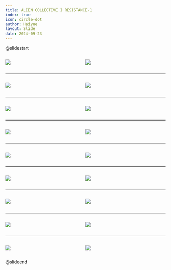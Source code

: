 ```yaml
---
title: ALIEN COLLECTIVE I RESISTANCE-1
index: true
icon: circle-dot
author: Haiyue
layout: Slide
date: 2024-09-23
---
```

 
@slidestart

<div style="display:flex">
<div style="flex:1">

![](/reading/english/Level-Z/ALIEN%20COLLECTIVE%20I%20RESISTANCE-1/001.webp)
</div>
<div style="flex:1">

![](/reading/english/Level-Z/ALIEN%20COLLECTIVE%20I%20RESISTANCE-1/002.webp)
</div>
</div>

---

<div style="display:flex">
<div style="flex:1">

![](/reading/english/Level-Z/ALIEN%20COLLECTIVE%20I%20RESISTANCE-1/003.webp)
</div>
<div style="flex:1">

![](/reading/english/Level-Z/ALIEN%20COLLECTIVE%20I%20RESISTANCE-1/004.webp)
</div>
</div>

---

<div style="display:flex">
<div style="flex:1">

![](/reading/english/Level-Z/ALIEN%20COLLECTIVE%20I%20RESISTANCE-1/005.webp)
</div>
<div style="flex:1">

![](/reading/english/Level-Z/ALIEN%20COLLECTIVE%20I%20RESISTANCE-1/006.webp)
</div>
</div>

---

<div style="display:flex">
<div style="flex:1">

![](/reading/english/Level-Z/ALIEN%20COLLECTIVE%20I%20RESISTANCE-1/007.webp)
</div>
<div style="flex:1">

![](/reading/english/Level-Z/ALIEN%20COLLECTIVE%20I%20RESISTANCE-1/008.webp)
</div>
</div>

---

<div style="display:flex">
<div style="flex:1">

![](/reading/english/Level-Z/ALIEN%20COLLECTIVE%20I%20RESISTANCE-1/009.webp)
</div>
<div style="flex:1">

![](/reading/english/Level-Z/ALIEN%20COLLECTIVE%20I%20RESISTANCE-1/010.webp)
</div>
</div>

---

<div style="display:flex">
<div style="flex:1">

![](/reading/english/Level-Z/ALIEN%20COLLECTIVE%20I%20RESISTANCE-1/011.webp)
</div>
<div style="flex:1">

![](/reading/english/Level-Z/ALIEN%20COLLECTIVE%20I%20RESISTANCE-1/012.webp)
</div>
</div>

---

<div style="display:flex">
<div style="flex:1">

![](/reading/english/Level-Z/ALIEN%20COLLECTIVE%20I%20RESISTANCE-1/013.webp)
</div>
<div style="flex:1">

![](/reading/english/Level-Z/ALIEN%20COLLECTIVE%20I%20RESISTANCE-1/014.webp)
</div>
</div>

---

<div style="display:flex">
<div style="flex:1">

![](/reading/english/Level-Z/ALIEN%20COLLECTIVE%20I%20RESISTANCE-1/015.webp)
</div>
<div style="flex:1">

![](/reading/english/Level-Z/ALIEN%20COLLECTIVE%20I%20RESISTANCE-1/016.webp)
</div>
</div>

---

<div style="display:flex">
<div style="flex:1">

![](/reading/english/Level-Z/ALIEN%20COLLECTIVE%20I%20RESISTANCE-1/017.webp)
</div>
<div style="flex:1">

![](/reading/english/Level-Z/ALIEN%20COLLECTIVE%20I%20RESISTANCE-1/018.webp)
</div>
</div>

@slideend